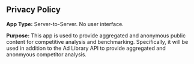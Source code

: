 ## Privacy Policy
**App Type:** Server-to-Server. No user interface.

**Purpose:** This app is used to provide aggregated and anonymous public content for competitive analysis and benchmarking. Specifically, it will be used in addition to the Ad Library API to provide aggregated and anonmyous competitor analysis.
